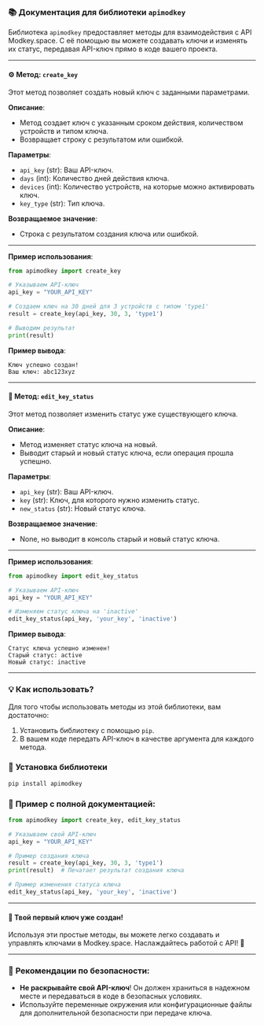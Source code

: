 
### 📚 **Документация для библиотеки `apimodkey`**

Библиотека `apimodkey` предоставляет методы для взаимодействия с API Modkey.space. С её помощью вы можете создавать ключи и изменять их статус, передавая API-ключ прямо в коде вашего проекта.

---

#### ⚙️ **Метод: `create_key`**

Этот метод позволяет создать новый ключ с заданными параметрами.

**Описание**:
- Метод создает ключ с указанным сроком действия, количеством устройств и типом ключа.
- Возвращает строку с результатом или ошибкой.

**Параметры**:
- `api_key` (str): Ваш API-ключ.
- `days` (int): Количество дней действия ключа.
- `devices` (int): Количество устройств, на которые можно активировать ключ.
- `key_type` (str): Тип ключа.

**Возвращаемое значение**:
- Строка с результатом создания ключа или ошибкой.

---

**Пример использования**:

```python
from apimodkey import create_key

# Указываем API-ключ
api_key = "YOUR_API_KEY"

# Создаем ключ на 30 дней для 3 устройств с типом 'type1'
result = create_key(api_key, 30, 3, 'type1')

# Выводим результат
print(result)
```

**Пример вывода**:
```
Ключ успешно создан!
Ваш ключ: abc123xyz
```

---

#### 🔧 **Метод: `edit_key_status`**

Этот метод позволяет изменить статус уже существующего ключа.

**Описание**:
- Метод изменяет статус ключа на новый.
- Выводит старый и новый статус ключа, если операция прошла успешно.

**Параметры**:
- `api_key` (str): Ваш API-ключ.
- `key` (str): Ключ, для которого нужно изменить статус.
- `new_status` (str): Новый статус ключа.

**Возвращаемое значение**:
- None, но выводит в консоль старый и новый статус ключа.

---

**Пример использования**:

```python
from apimodkey import edit_key_status

# Указываем API-ключ
api_key = "YOUR_API_KEY"

# Изменяем статус ключа на 'inactive'
edit_key_status(api_key, 'your_key', 'inactive')
```

**Пример вывода**:
```
Статус ключа успешно изменен!
Старый статус: active
Новый статус: inactive
```

---

### 💡 **Как использовать?**

Для того чтобы использовать методы из этой библиотеки, вам достаточно:
1. Установить библиотеку с помощью `pip`.
2. В вашем коде передать API-ключ в качестве аргумента для каждого метода.

### 🚀 **Установка библиотеки**

```bash
pip install apimodkey
```

### 📝 **Пример с полной документацией**:

```python
from apimodkey import create_key, edit_key_status

# Указываем свой API-ключ
api_key = "YOUR_API_KEY"

# Пример создания ключа
result = create_key(api_key, 30, 3, 'type1')
print(result)  # Печатает результат создания ключа

# Пример изменения статуса ключа
edit_key_status(api_key, 'your_key', 'inactive')
```

---

#### 🎉 **Твой первый ключ уже создан!**

Используя эти простые методы, вы можете легко создавать и управлять ключами в Modkey.space. Наслаждайтесь работой с API! 🎉

---

### 📜 **Рекомендации по безопасности**:
- **Не раскрывайте свой API-ключ**! Он должен храниться в надежном месте и передаваться в коде в безопасных условиях.
- Используйте переменные окружения или конфигурационные файлы для дополнительной безопасности при передаче ключа.